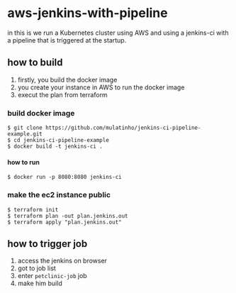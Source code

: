 # aws-jenkins-with-pipeline
in this is we run a Kubernetes cluster using AWS and using a jenkins-ci with a pipeline that is triggered at the startup.

## how to build

1. firstly, you build the docker image
2. you create your instance in AWS to run the docker image
3. execut the plan from terraform

### build docker image

    $ git clone https://github.com/mulatinho/jenkins-ci-pipeline-example.git
    $ cd jenkins-ci-pipeline-example
    $ docker build -t jenkins-ci .

#### how to run

    $ docker run -p 8080:8080 jenkins-ci
  
### make the ec2 instance public
 
    $ terraform init
    $ terraform plan -out plan.jenkins.out
    $ terraform apply "plan.jenkins.out"

## how to trigger job

1. access the jenkins on browser
2. got to job list
3. enter `petclinic-job` job
4. make him build
